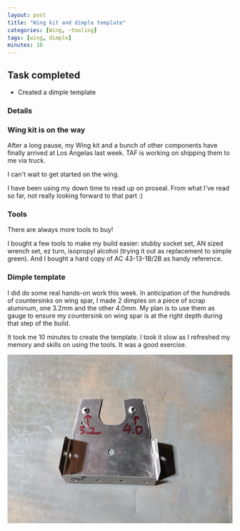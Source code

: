 ```yaml
---
layout: post
title: "Wing kit and dimple template"
categories: [Wing, ~tooling]
tags: [wing, dimple]
minutes: 10
---
```


## Task completed

- Created a dimple template

### Details

### Wing kit is on the way

After a long pause, my Wing kit and a bunch of other components have finally arrived at Los Angelas last week. TAF is working on shipping them to me via truck.

I can't wait to get started on the wing.

I have been using my down time to read up on proseal. From what I've read so far, not really looking forward to that part :)

### Tools

There are always more tools to buy!

I bought a few tools to make my build easier: stubby socket set, AN sized wrench set, ez turn, isopropyl alcohol (trying it out as replacement to simple green). And I bought a hard copy of AC 43-13-1B/2B as handy reference.

### Dimple template

I did do some real hands-on work this week. In anticipation of the hundreds of countersinks on wing spar, I made 2 dimples on a piece of scrap aluminum, one 3.2mm and the other 4.0mm. My plan is to use them as gauge to ensure my countersink on wing spar is at the right depth during that step of the build.

It took me 10 minutes to create the template. I took it slow as I refreshed my memory and skills on using the tools. It was a good exercise.

![ref](/assets/img/20240518/dimple_template.jpg)
